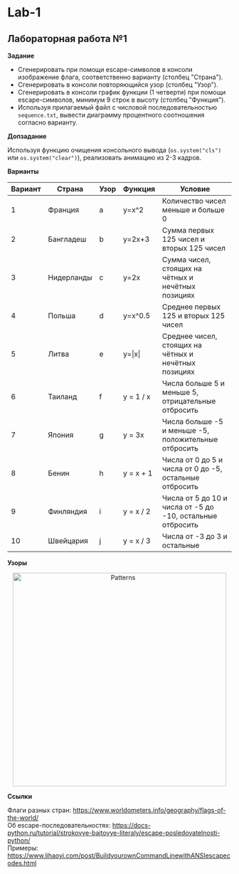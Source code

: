 # Lab-1
## Лабораторная работа №1

**Задание**

* Сгенерировать при помощи escape-символов в консоли изображение флага, соответственно варианту (столбец "Страна").
* Сгенерировать в консоли повторяющийся узор (столбец "Узор").
* Сгенерировать в консоли график функции (1 четверти) при помощи escape-символов, минимум 9 строк в высоту (столбец "Функция").
* Используя прилагаемый файл с числовой последовательностью ```sequence.txt```, вывести диаграмму процентного соотношения согласно варианту.

**Допзадание**

Используя функцию очищения консольного вывода (```os.system("cls")``` или ```os.system("clear")```), реализовать анимацию из 2-3 кадров.

**Варианты**

| Вариант | Страна | Узор | Функция | Условие |
| ------- | ------ | ---- | ------- | ------- |
| 1 | Франция | a | y=x^2 | Количество чисел меньше и больше 0 |
| 2 | Бангладеш | b | y=2x+3 | Сумма первых 125 чисел и вторых 125 чисел |
| 3 | Нидерланды | c | y=2x | Сумма чисел, стоящих на чётных и нечётных позициях |
| 4 | Польша | d | y=x^0.5 | Среднее первых 125 и вторых 125 чисел |
| 5 | Литва | e | y=\|x\| | Среднее чисел, стоящих на чётных и нечётных позициях |
| 6 | Таиланд | f | y = 1 / x | Числа больше 5 и меньше 5, отрицательные отбросить |
| 7 | Япония | g | y = 3x | Числа больше -5 и меньше -5, положительные отбросить |
| 8 | Бенин | h | y = x + 1 | Числа от 0 до 5 и числа от 0 до -5, остальные отбросить |
| 9 | Финляндия | i | y = x / 2 | Числа от 5 до 10 и числа от -5 до -10, остальные отбросить |
| 10 | Швейцария | j | y = x / 3 | Числа от -3 до 3 и остальные |

**Узоры**

<p align="center">
  <img src="https://github.com/ITMOPython-2023/lab2/blob/master/lab2patterns.png" width="480" title="Patterns">
</p>

**Ссылки**

Флаги разных стран: https://www.worldometers.info/geography/flags-of-the-world/  
Об escape-последовательностях: https://docs-python.ru/tutorial/strokovye-bajtovye-literaly/escape-posledovatelnosti-python/  
Примеры: https://www.lihaoyi.com/post/BuildyourownCommandLinewithANSIescapecodes.html
